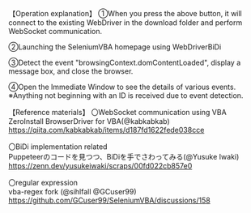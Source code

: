 【Operation explanation】
①When you press the above button, it will connect to the existing WebDriver in the download folder
 and perform WebSocket communication.

②Launching the SeleniumVBA homepage using WebDriverBiDi

③Detect the event "browsingContext.domContentLoaded", 
display a message box, and close the browser.

④Open the Immediate Window to see the details of various events.
※Anything not beginning with an ID is received due to event detection.

【Reference materials】
〇WebSocket communication using VBA					
ZeroInstall BrowserDriver for VBA(@kabkabkab)					
https://qiita.com/kabkabkab/items/d187fd1622fede038cce					
					
〇BiDi implementation related					
Puppeteerのコードを見つつ、BiDiを手でさわってみる(@Yusuke Iwaki)					
https://zenn.dev/yusukeiwaki/scraps/00fd022cb857e0					
					
〇regular expression					
vba-regex fork (@sihlfall @GCuser99)					
https://github.com/GCuser99/SeleniumVBA/discussions/158

